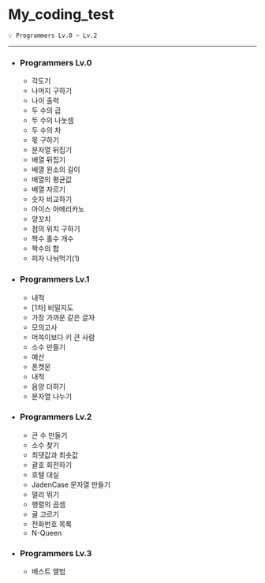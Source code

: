 # My_coding_test

    💡 Programmers Lv.0 ~ Lv.2 
---

- ### Programmers Lv.0
    - 각도기
    - 나머지 구하기
    - 나이 출력
    - 두 수의 곱
    - 두 수의 나눗셈
    - 두 수의 차
    - 몫 구하기
    - 문자열 뒤집기
    - 배열 뒤집기
    - 배열 원소의 길이
    - 배열의 평균값
    - 배열 자르기
    - 숫자 비교하기
    - 아이스 아메리카노
    - 양꼬치
    - 점의 위치 구하기
    - 짝수 홀수 개수
    - 짝수의 합
    - 피자 나눠먹기(1)
- ### Programmers Lv.1
    - 내적
    - [1차] 비밀지도
    - 가장 가까운 같은 글자
    - 모의고사
    - 머쓱이보다 키 큰 사람
    - 소수 만들기
    - 예산
    - 폰켓몬
    - 내적
    - 음양 더하기
    - 문자열 나누기
- ### Programmers Lv.2
    - 큰 수 만들기
    - 소수 찾기
    - 최댓값과 최솟값
    - 괄호 회전하기
    - 호텔 대실
    - JadenCase 문자열 만들기
    - 멀리 뛰기
    - 행렬의 곱셈
    - 귤 고르기
    - 전화번호 목록
    - N-Queen
- ### Programmers Lv.3
    - 베스트 앨범